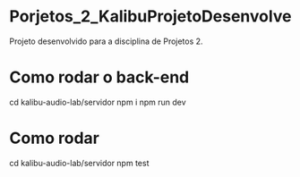 # Porjetos_2_KalibuProjetoDesenvolve

Projeto desenvolvido para a disciplina de Projetos 2.

# Como rodar o back-end
cd kalibu-audio-lab/servidor
npm i
npm run dev

# Como rodar 
cd kalibu-audio-lab/servidor
npm test

